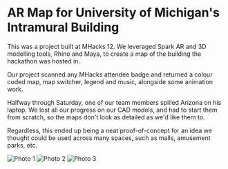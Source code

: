 # AR Map for University of Michigan's Intramural Building

This was a project built at MHacks 12. We leveraged Spark AR and 3D modelling tools, Rhino and Maya, to create a map of the building the hackathon was hosted in.

Our project scanned any MHacks attendee badge and returned a colour coded map, map switcher, legend and music, alongside some animation work.

Halfway through Saturday, one of our team members spilled Arizona on his laptop. We lost all our progress on our CAD models, and had to start them from scratch, so the maps don't look as detailed as we'd like them to. 

Regardless, this ended up being a neat proof-of-concept for an idea we thought could be used across many spaces, such as malls, amusement parks, etc.

![Photo 1](https://i.imgur.com/I72TLDa.jpg)
![Photo 2](https://i.imgur.com/KZJkUOH.jpg)
![Photo 3](https://i.imgur.com/234qsNI.jpg)
